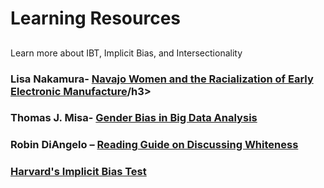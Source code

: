 <h1>Learning Resources</h1>
<h2></h2>Learn more about IBT, Implicit Bias, and Intersectionality</h2>
<h3>Lisa Nakamura- <a href=https://muse.jhu.edu/article/563663l">Navajo Women and the Racialization of Early Electronic Manufacture</a>/h3>
<h3>Thomas J. Misa- <a href=https://arxiv.org/ftp/arxiv/papers/2211/2211.09865.pdf">Gender Bias in Big Data Analysis</a></h3>
<h3>Robin DiAngelo – <a href=https://www.penguinrandomhouse.com/books/566247/white-fragility-by-robin-diangelo/9780807047415/readers-guide/">Reading Guide on Discussing Whiteness</a></h3>
<h3><a href=https://implicit.harvard.edu/implicit/takeatest.html">Harvard's Implicit Bias Test</a></h3>
